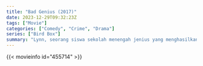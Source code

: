 ```yaml
---
title: "Bad Genius (2017)"
date: 2023-12-29T09:32:23Z
tags: ["Movie"]
categories: ["Comedy", "Crime", "Drama"]
series: ["Bird Box"]
summary: "Lynn, seorang siswa sekolah menengah jenius yang menghasilkan uang dengan menyontek ujian, menerima tugas baru yang membawanya untuk menginjakkan kaki di Sydney, Australia. Untuk menyelesaikan tugas jutaan Baht, Lynn dan teman-teman sekelasnya harus menyelesaikan ..."
---
```


<mux-player stream-type="on-demand"
src="https://kp3d-my.sharepoint.com/personal/ryoo_kp3d_onmicrosoft_com/_layouts/15/download.aspx?share=EYHP3epuomZDiY7hADeaUVsBl7igfpZxQ3a4XbUugL0QPQ" prefer-playback="mse" controls>

</mux-player>


{{< movieinfo id="455714" >}}

<script src="https://cdn.jsdelivr.net/npm/@mux/mux-player"></script>

 <script type="application/ld+json ">
{
"@context": "https://schema.org/",
"@type": "VideoObject",
"name": "Bad Genius (2017)",
"contentUrl": "https://stream.mux.com/t00QTbycRM01ctNP3UssfgoBYjAQvmkUrUlXYRwB02Xt800.m3u8",
"thumbnailUrl": "https://www.themoviedb.org/t/p/original/7MQVmsC7i6Z5tnKxQC62zBKU3Dx.jpg?width=314&fit_mode=preserve&time=25",
"uploadDate": "2023-12-18T18:45:11Z",
}

</script>